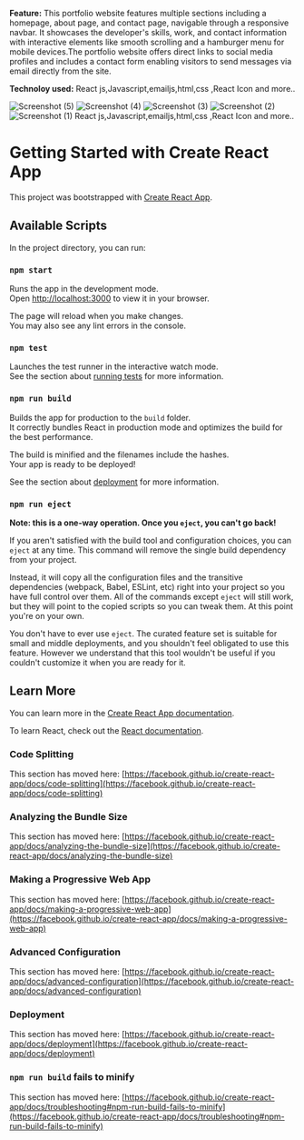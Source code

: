 **Feature:** This portfolio website features multiple sections including a homepage, about page, and contact page, navigable through a responsive navbar. It showcases the developer's skills, work, and contact information with interactive elements like smooth scrolling and a hamburger menu for mobile devices.The portfolio website offers direct links to social media profiles and includes a contact form enabling visitors to send messages via email directly from the site.

**Technoloy used:** React js,Javascript,emailjs,html,css ,React Icon and more..

![Screenshot (5)](https://github.com/Asif3237/portfoliowebsite/assets/99876059/0ddea986-afc4-4012-952b-8d4ca5dba890)
![Screenshot (4)](https://github.com/Asif3237/portfoliowebsite/assets/99876059/c6286f72-33b9-44b4-9d94-b3fe42cc2d7c)
![Screenshot (3)](https://github.com/Asif3237/portfoliowebsite/assets/99876059/b3f29854-8602-4d3a-8499-86d94665c7b3)
![Screenshot (2)](https://github.com/Asif3237/portfoliowebsite/assets/99876059/6e9cd70b-b154-454f-9b12-1ca911e0e436)
![Screenshot (1)](https://github.com/Asif3237/portfoliowebsite/assets/99876059/5f356e21-37be-4d0b-9fd3-c927b99519f9)
 React js,Javascript,emailjs,html,css ,React Icon and more..



# Getting Started with Create React App

This project was bootstrapped with [Create React App](https://github.com/facebook/create-react-app).

## Available Scripts

In the project directory, you can run:

### `npm start`

Runs the app in the development mode.\
Open [http://localhost:3000](http://localhost:3000) to view it in your browser.

The page will reload when you make changes.\
You may also see any lint errors in the console.

### `npm test`

Launches the test runner in the interactive watch mode.\
See the section about [running tests](https://facebook.github.io/create-react-app/docs/running-tests) for more information.

### `npm run build`

Builds the app for production to the `build` folder.\
It correctly bundles React in production mode and optimizes the build for the best performance.

The build is minified and the filenames include the hashes.\
Your app is ready to be deployed!

See the section about [deployment](https://facebook.github.io/create-react-app/docs/deployment) for more information.

### `npm run eject`

**Note: this is a one-way operation. Once you `eject`, you can't go back!**

If you aren't satisfied with the build tool and configuration choices, you can `eject` at any time. This command will remove the single build dependency from your project.

Instead, it will copy all the configuration files and the transitive dependencies (webpack, Babel, ESLint, etc) right into your project so you have full control over them. All of the commands except `eject` will still work, but they will point to the copied scripts so you can tweak them. At this point you're on your own.

You don't have to ever use `eject`. The curated feature set is suitable for small and middle deployments, and you shouldn't feel obligated to use this feature. However we understand that this tool wouldn't be useful if you couldn't customize it when you are ready for it.

## Learn More

You can learn more in the [Create React App documentation](https://facebook.github.io/create-react-app/docs/getting-started).

To learn React, check out the [React documentation](https://reactjs.org/).

### Code Splitting

This section has moved here: [https://facebook.github.io/create-react-app/docs/code-splitting](https://facebook.github.io/create-react-app/docs/code-splitting)

### Analyzing the Bundle Size

This section has moved here: [https://facebook.github.io/create-react-app/docs/analyzing-the-bundle-size](https://facebook.github.io/create-react-app/docs/analyzing-the-bundle-size)

### Making a Progressive Web App

This section has moved here: [https://facebook.github.io/create-react-app/docs/making-a-progressive-web-app](https://facebook.github.io/create-react-app/docs/making-a-progressive-web-app)

### Advanced Configuration

This section has moved here: [https://facebook.github.io/create-react-app/docs/advanced-configuration](https://facebook.github.io/create-react-app/docs/advanced-configuration)

### Deployment

This section has moved here: [https://facebook.github.io/create-react-app/docs/deployment](https://facebook.github.io/create-react-app/docs/deployment)

### `npm run build` fails to minify

This section has moved here: [https://facebook.github.io/create-react-app/docs/troubleshooting#npm-run-build-fails-to-minify](https://facebook.github.io/create-react-app/docs/troubleshooting#npm-run-build-fails-to-minify)
